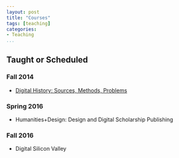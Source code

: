 ```yaml
---
layout: post
title: "Courses"
tags: [teaching]
categories: 
- Teaching
...
```


## Taught or Scheduled

### Fall 2014

-   [Digital History: Sources, Methods, Problems](http://jasonheppler.org/teaching/hist205f.2014/)

### Spring 2016

-   Humanities+Design: Design and Digital Scholarship Publishing

### Fall 2016

-   Digital Silicon Valley

